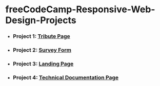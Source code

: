 ﻿# freeCodeCamp-Responsive-Web-Design-Projects 
 
 - ### Project 1: [Tribute Page](https://github.com/Zsunnyfc1/freeCodeCamp-Responsive-Web-Design-Projects/tree/main/tribute-page) 

- ### Project 2: [Survey Form](https://github.com/Zsunnyfc1/freeCodeCamp-Responsive-Web-Design-Projects/tree/main/survey-form) 

- ### Project 3: [Landing Page](https://github.com/Zsunnyfc1/freeCodeCamp-Responsive-Web-Design-Projects/tree/main/product-landing-page)

- ### Project 4: [Technical Documentation Page](https://github.com/Zsunnyfc1/freeCodeCamp-Responsive-Web-Design-Projects/tree/main/technical-documentation-page)
